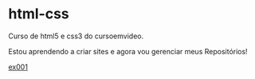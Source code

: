 # html-css
 Curso de html5 e css3 do cursoemvideo.

 Estou aprendendo a criar sites e agora vou gerenciar meus Repositórios!

<a href="https://josimaralbuquerque.github.io/html-css/"> ex001 </a>